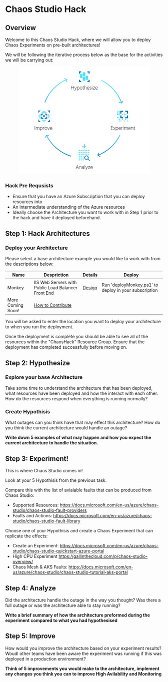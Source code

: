 # Chaos Studio Hack

## Overview

Welcome to this Chaos Studio Hack, where we will allow you to deploy Chaos Experiments on pre-built architectures!

We will be following the iterative process below as the base for the activities we will be carrying out: 

<p align="center">
  <img src="framework.png" />
</p>

### Hack Pre Requsists 
- Ensure that you have an Azure Subscription that you can deploy resources into 
- An intermediate understanding of the Azure resources
- Ideally choose the Architecture you want to work with in Step 1 prior to the hack and have it deployed beforehand. 

## Step 1: Hack Architectures

### Deploy your Architecture
Please select a base architecture example you would like to work with from the descriptions below: 

| Name     | Despriction                                          | Details | Deploy                              |     
| -------- | -----------------------------------------------------| --------|---------------------------          |
| Monkey   | IIS Web Servers with Public Load Balancer Front End  | [Design](monkey.md)        |Run 'deployMonkey.ps1' to deploy in your subscription                                |
| More Coming Soon! | [How to Contribute](Contribute.md)

 
You will be asked to enter the location you want to deploy your architecture to when you run the deployment.
 
Once the deployment is complete you should be able to see all of the resources within the "ChaosHack" Resource Group. Ensure that the deployment has completed successfully before moving on. 

## Step 2: Hypothesize

### Explore your base Architecture 
Take some time to understand the architecture that has been deployed, what resources have been deployed and how the interact with each other. How do the resources respond when everything is running normally? 

### Create Hypothisis 
What outages can you think have that may effect this architecture? 
How do you think the current architecture would handle an outage?

**Write down 5 examples of what may happen and how you expect the current architecture to handle the situation.**

## Step 3: Experiment!  
This is where Chaos Studio comes in!

Look at your 5 Hypothisis from the previous task. 

Compare this with the list of avialable faults that can be produced from Chaos Studio: 
  - Supported Resources: https://docs.microsoft.com/en-us/azure/chaos-studio/chaos-studio-fault-providers
  - Faults and Actions: https://docs.microsoft.com/en-us/azure/chaos-studio/chaos-studio-fault-library

Choose one of your Hypothisis and create a Chaos Experiment that can replicate the effects: 
  - Create an Experiment: https://docs.microsoft.com/en-us/azure/chaos-studio/chaos-studio-quickstart-azure-portal
  - High CPU Experiment https://gallinthecloud.com/p/chaos-studio-overview/
  - Chaos Mesh & AKS Faults: https://docs.microsoft.com/en-us/azure/chaos-studio/chaos-studio-tutorial-aks-portal

## Step 4: Analyze
Did the architecture handle the outage in the way you thought? 
Was there a full outage or was the architecture able to stay running? 

**Write a brief summary of how the architecture preformed during the experiment compared to what you had hypothesised**

## Step 5: Improve 
How would you improve the architecture based on your experiment results? 
Woudl other teams have been aware the experiment was running if this was deployed in a production environment? 

**Think of 5 improvements you would make to the architecture, implement any changes you think you can to improve High Avilability and Monitoring**
